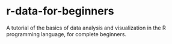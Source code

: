 # r-data-for-beginners
A tutorial of the basics of data analysis and visualization in the R programming language, for complete beginners.
